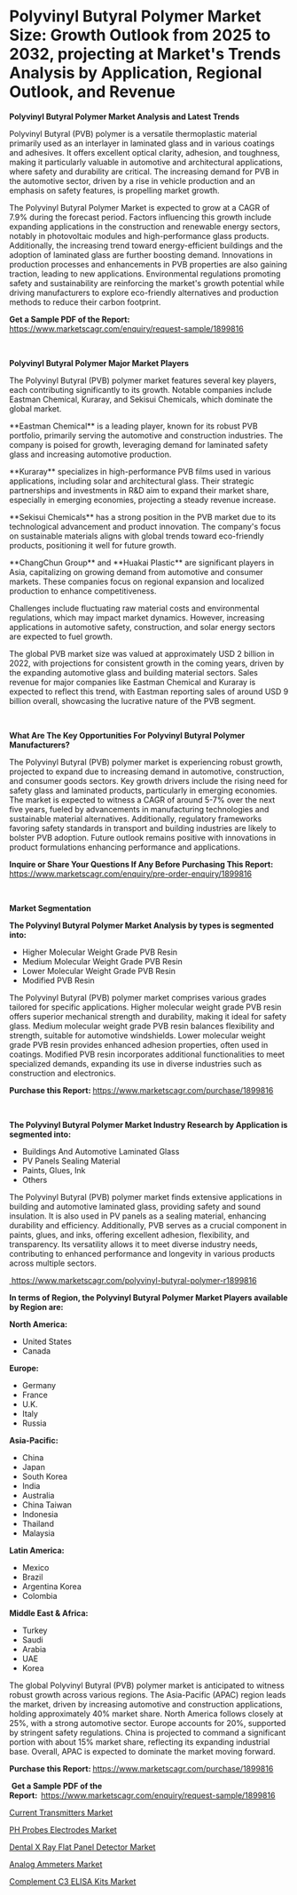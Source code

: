 <p><h1>Polyvinyl Butyral Polymer Market Size: Growth Outlook from 2025 to 2032, projecting at Market's Trends Analysis by Application, Regional Outlook, and Revenue</h1></p><p><strong>Polyvinyl Butyral Polymer Market Analysis and Latest Trends</strong></p>
<p><p>Polyvinyl Butyral (PVB) polymer is a versatile thermoplastic material primarily used as an interlayer in laminated glass and in various coatings and adhesives. It offers excellent optical clarity, adhesion, and toughness, making it particularly valuable in automotive and architectural applications, where safety and durability are critical. The increasing demand for PVB in the automotive sector, driven by a rise in vehicle production and an emphasis on safety features, is propelling market growth.</p><p>The Polyvinyl Butyral Polymer Market is expected to grow at a CAGR of 7.9% during the forecast period. Factors influencing this growth include expanding applications in the construction and renewable energy sectors, notably in photovoltaic modules and high-performance glass products. Additionally, the increasing trend toward energy-efficient buildings and the adoption of laminated glass are further boosting demand. Innovations in production processes and enhancements in PVB properties are also gaining traction, leading to new applications. Environmental regulations promoting safety and sustainability are reinforcing the market's growth potential while driving manufacturers to explore eco-friendly alternatives and production methods to reduce their carbon footprint.</p></p>
<p><strong>Get a Sample PDF of the Report:&nbsp;</strong> <a href="https://www.marketscagr.com/enquiry/request-sample/1899816?utm_campaign=2014&utm_medium=2&utm_source=Github&utm_content=ia&utm_term=04022025&utm_id=polyvinyl-butyral-polymer">https://www.marketscagr.com/enquiry/request-sample/1899816</a></p>
<p>&nbsp;</p>
<p><strong>Polyvinyl Butyral Polymer Major Market Players</strong></p>
<p><p>The Polyvinyl Butyral (PVB) polymer market features several key players, each contributing significantly to its growth. Notable companies include Eastman Chemical, Kuraray, and Sekisui Chemicals, which dominate the global market.</p><p>**Eastman Chemical** is a leading player, known for its robust PVB portfolio, primarily serving the automotive and construction industries. The company is poised for growth, leveraging demand for laminated safety glass and increasing automotive production.</p><p>**Kuraray** specializes in high-performance PVB films used in various applications, including solar and architectural glass. Their strategic partnerships and investments in R&D aim to expand their market share, especially in emerging economies, projecting a steady revenue increase.</p><p>**Sekisui Chemicals** has a strong position in the PVB market due to its technological advancement and product innovation. The company's focus on sustainable materials aligns with global trends toward eco-friendly products, positioning it well for future growth.</p><p>**ChangChun Group** and **Huakai Plastic** are significant players in Asia, capitalizing on growing demand from automotive and consumer markets. These companies focus on regional expansion and localized production to enhance competitiveness.</p><p>Challenges include fluctuating raw material costs and environmental regulations, which may impact market dynamics. However, increasing applications in automotive safety, construction, and solar energy sectors are expected to fuel growth.</p><p>The global PVB market size was valued at approximately USD 2 billion in 2022, with projections for consistent growth in the coming years, driven by the expanding automotive glass and building material sectors. Sales revenue for major companies like Eastman Chemical and Kuraray is expected to reflect this trend, with Eastman reporting sales of around USD 9 billion overall, showcasing the lucrative nature of the PVB segment.</p></p>
<p>&nbsp;</p>
<p><strong>What Are The Key Opportunities For Polyvinyl Butyral Polymer Manufacturers?</strong></p>
<p><p>The Polyvinyl Butyral (PVB) polymer market is experiencing robust growth, projected to expand due to increasing demand in automotive, construction, and consumer goods sectors. Key growth drivers include the rising need for safety glass and laminated products, particularly in emerging economies. The market is expected to witness a CAGR of around 5-7% over the next five years, fueled by advancements in manufacturing technologies and sustainable material alternatives. Additionally, regulatory frameworks favoring safety standards in transport and building industries are likely to bolster PVB adoption. Future outlook remains positive with innovations in product formulations enhancing performance and applications.</p></p>
<p><strong>Inquire or Share Your Questions If Any Before Purchasing This Report:</strong> <a href="https://www.marketscagr.com/enquiry/pre-order-enquiry/1899816?utm_campaign=2014&utm_medium=2&utm_source=Github&utm_content=ia&utm_term=04022025&utm_id=polyvinyl-butyral-polymer">https://www.marketscagr.com/enquiry/pre-order-enquiry/1899816</a></p>
<p>&nbsp;</p>
<p><strong>Market Segmentation</strong></p>
<p><strong>The Polyvinyl Butyral Polymer Market Analysis by types is segmented into:</strong></p>
<p><ul><li>Higher Molecular Weight Grade PVB Resin</li><li>Medium Molecular Weight Grade PVB Resin</li><li>Lower Molecular Weight Grade PVB Resin</li><li>Modified PVB Resin</li></ul></p>
<p><p>The Polyvinyl Butyral (PVB) polymer market comprises various grades tailored for specific applications. Higher molecular weight grade PVB resin offers superior mechanical strength and durability, making it ideal for safety glass. Medium molecular weight grade PVB resin balances flexibility and strength, suitable for automotive windshields. Lower molecular weight grade PVB resin provides enhanced adhesion properties, often used in coatings. Modified PVB resin incorporates additional functionalities to meet specialized demands, expanding its use in diverse industries such as construction and electronics.</p></p>
<p><strong>Purchase this Report:&nbsp;</strong><a href="https://www.marketscagr.com/purchase/1899816?utm_campaign=2014&utm_medium=2&utm_source=Github&utm_content=ia&utm_term=04022025&utm_id=polyvinyl-butyral-polymer">https://www.marketscagr.com/purchase/1899816</a></p>
<p>&nbsp;</p>
<p><strong>The Polyvinyl Butyral Polymer Market Industry Research by Application is segmented into:</strong></p>
<p><ul><li>Buildings And Automotive Laminated Glass</li><li>PV Panels Sealing Material</li><li>Paints, Glues, Ink</li><li>Others</li></ul></p>
<p><p>The Polyvinyl Butyral (PVB) polymer market finds extensive applications in building and automotive laminated glass, providing safety and sound insulation. It is also used in PV panels as a sealing material, enhancing durability and efficiency. Additionally, PVB serves as a crucial component in paints, glues, and inks, offering excellent adhesion, flexibility, and transparency. Its versatility allows it to meet diverse industry needs, contributing to enhanced performance and longevity in various products across multiple sectors.</p></p>
<p><a href="https://www.marketscagr.com/polyvinyl-butyral-polymer-r1899816?utm_campaign=2014&utm_medium=2&utm_source=Github&utm_content=ia&utm_term=04022025&utm_id=polyvinyl-butyral-polymer">&nbsp;https://www.marketscagr.com/polyvinyl-butyral-polymer-r1899816</a></p>
<p><strong>In terms of Region, the Polyvinyl Butyral Polymer Market Players available by Region are:</strong></p>
<p>
    <p> <strong> North America: </strong>
        <ul>
            <li>United States</li>
            <li>Canada</li>
        </ul>
        </p> 
    <p> <strong> Europe: </strong>
        <ul>
            <li>Germany</li>
            <li>France</li>
            <li>U.K.</li>
            <li>Italy</li>
            <li>Russia</li>
        </ul>
        </p> 
    <p> <strong> Asia-Pacific: </strong>
        <ul>
            <li>China</li>
            <li>Japan</li>
            <li>South Korea</li>
            <li>India</li>
            <li>Australia</li>
            <li>China Taiwan</li>
            <li>Indonesia</li>
            <li>Thailand</li>
            <li>Malaysia</li>
        </ul>
        </p> 
    <p> <strong> Latin America: </strong>
        <ul>
            <li>Mexico</li>
            <li>Brazil</li>
            <li>Argentina Korea</li>
            <li>Colombia</li>
        </ul>
        </p> 
    <p> <strong> Middle East & Africa: </strong>
        <ul>
            <li>Turkey</li>
            <li>Saudi</li>
            <li>Arabia</li>
            <li>UAE</li>
            <li>Korea</li>
        </ul>
    </p>
    </p>
<p><p>The global Polyvinyl Butyral (PVB) polymer market is anticipated to witness robust growth across various regions. The Asia-Pacific (APAC) region leads the market, driven by increasing automotive and construction applications, holding approximately 40% market share. North America follows closely at 25%, with a strong automotive sector. Europe accounts for 20%, supported by stringent safety regulations. China is projected to command a significant portion with about 15% market share, reflecting its expanding industrial base. Overall, APAC is expected to dominate the market moving forward.</p></p>
<p><strong>Purchase this Report: </strong><a href="https://www.marketscagr.com/purchase/1899816?utm_campaign=2014&utm_medium=2&utm_source=Github&utm_content=ia&utm_term=04022025&utm_id=polyvinyl-butyral-polymer">https://www.marketscagr.com/purchase/1899816</a></p>
<p>&nbsp;<strong>Get a Sample PDF of the Report:&nbsp;&nbsp;</strong><a href="https://www.marketscagr.com/enquiry/request-sample/1899816?utm_campaign=2014&utm_medium=2&utm_source=Github&utm_content=ia&utm_term=04022025&utm_id=polyvinyl-butyral-polymer">https://www.marketscagr.com/enquiry/request-sample/1899816</a></p>
<p><strong></strong></p>
<p><p><a href="https://www.linkedin.com/pulse/current-transmitters-market-expected-continue-its-upward-dwqvc?utm_campaign=2014&utm_medium=2&utm_source=Github&utm_content=ia&utm_term=04022025&utm_id=polyvinyl-butyral-polymer">Current Transmitters Market</a></p><p><a href="https://www.linkedin.com/pulse/projected-growth-ph-probes-electrodes-market-size-cagr-zzoqf?utm_campaign=2014&utm_medium=2&utm_source=Github&utm_content=ia&utm_term=04022025&utm_id=polyvinyl-butyral-polymer">PH Probes Electrodes Market</a></p><p><a href="https://www.linkedin.com/pulse/dental-x-ray-flat-panel-detector-market-research-report-0b2xf?utm_campaign=2014&utm_medium=2&utm_source=Github&utm_content=ia&utm_term=04022025&utm_id=polyvinyl-butyral-polymer">Dental X Ray Flat Panel Detector Market</a></p><p><a href="https://www.linkedin.com/pulse/emerging-technologies-reshaping-analog-ammeters-market-impact-eafoc?utm_campaign=2014&utm_medium=2&utm_source=Github&utm_content=ia&utm_term=04022025&utm_id=polyvinyl-butyral-polymer">Analog Ammeters Market</a></p><p><a href="https://www.linkedin.com/pulse/complement-c3-elisa-kits-market-analysis-report-forecasts-txfqc?utm_campaign=2014&utm_medium=2&utm_source=Github&utm_content=ia&utm_term=04022025&utm_id=polyvinyl-butyral-polymer">Complement C3 ELISA Kits Market</a></p></p>